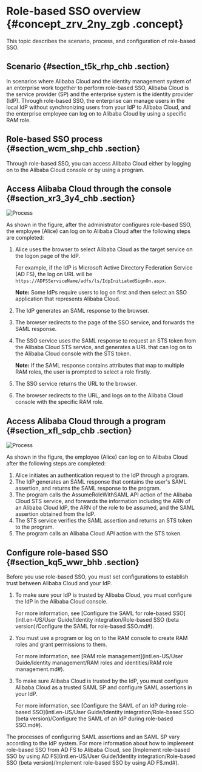 # Role-based SSO overview {#concept_zrv_2ny_zgb .concept}

This topic describes the scenario, process, and configuration of role-based SSO.

## Scenario {#section_t5k_rhp_chb .section}

In scenarios where Alibaba Cloud and the identity management system of an enterprise work together to perform role-based SSO, Alibaba Cloud is the service provider \(SP\) and the enterprise system is the identity provider \(IdP\). Through role-based SSO, the enterprise can manage users in the local IdP without synchronizing users from your IdP to Alibaba Cloud, and the enterprise employee can log on to Alibaba Cloud by using a specific RAM role.

## Role-based SSO process {#section_wcm_shp_chb .section}

Through role-based SSO, you can access Alibaba Cloud either by logging on to the Alibaba Cloud console or by using a program.

## Access Alibaba Cloud through the console {#section_xr3_3y4_chb .section}

![](images/40723_en-US.png "Process")

As shown in the figure, after the administrator configures role-based SSO, the employee \(Alice\) can log on to Alibaba Cloud after the following steps are completed:

1.  Alice uses the browser to select Alibaba Cloud as the target service on the logon page of the IdP.

    For example, if the IdP is Microsoft Active Directory Federation Service \(AD FS\), the log on URL will be `https://ADFSServiceName/adfs/ls/IdpInitiatedSignOn.aspx`.

    **Note:** Some IdPs require users to log on first and then select an SSO application that represents Alibaba Cloud.

2.  The IdP generates an SAML response to the browser.
3.  The browser redirects to the page of the SSO service, and forwards the SAML response.
4.  The SSO service uses the SAML response to request an STS token from the Alibaba Cloud STS service, and generates a URL that can log on to the Alibaba Cloud console with the STS token.

    **Note:** If the SAML response contains attributes that map to multiple RAM roles, the user is prompted to select a role firstly.

5.  The SSO service returns the URL to the browser.
6.  The browser redirects to the URL, and logs on to the Alibaba Cloud console with the specific RAM role.

## Access Alibaba Cloud through a program {#section_xfl_sdp_chb .section}

![](images/40724_en-US.png "Process")

As shown in the figure, the employee \(Alice\) can log on to Alibaba Cloud after the following steps are completed:

1.  Alice initiates an authentication request to the IdP through a program.
2.  The IdP generates an SAML response that contains the user's SAML assertion, and returns the SAML response to the program.
3.  The program calls the AssumeRoleWithSAML API action of the Alibaba Cloud STS service, and forwards the information including the ARN of an Alibaba Cloud IdP, the ARN of the role to be assumed, and the SAML assertion obtained from the IdP.
4.  The STS service verifies the SAML assertion and returns an STS token to the program.
5.  The program calls an Alibaba Cloud API action with the STS token.

## Configure role-based SSO {#section_kq5_wwr_bhb .section}

Before you use role-based SSO, you must set configurations to establish trust between Alibaba Cloud and your IdP.

1.  To make sure your IdP is trusted by Alibaba Cloud, you must configure the IdP in the Alibaba Cloud console.

    For more information, see [Configure the SAML for role-based SSO](intl.en-US/User Guide/Identity integration/Role-based SSO (beta version)/Configure the SAML for role-based SSO.md#).

2.  You must use a program or log on to the RAM console to create RAM roles and grant permissions to them.

    For more information, see [RAM role management](intl.en-US/User Guide/Identity management/RAM roles and identities/RAM role management.md#).

3.  To make sure Alibaba Cloud is trusted by the IdP, you must configure Alibaba Cloud as a trusted SAML SP and configure SAML assertions in your IdP.

    For more information, see [Configure the SAML of an IdP during role-based SSO](intl.en-US/User Guide/Identity integration/Role-based SSO (beta version)/Configure the SAML of an IdP during role-based SSO.md#).


The processes of configuring SAML assertions and an SAML SP vary according to the IdP system. For more information about how to implement role-based SSO from AD FS to Alibaba Cloud, see [Implement role-based SSO by using AD FS](intl.en-US/User Guide/Identity integration/Role-based SSO (beta version)/Implement role-based SSO by using AD FS.md#).

